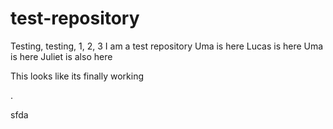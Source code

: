 # test-repository
Testing, testing, 1, 2, 3
I am a test repository
Uma is here
Lucas is here
Uma is here
Juliet is also here

This looks like its finally working

.

sfda